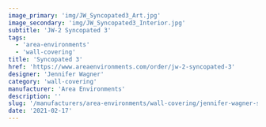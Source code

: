 ```yaml
---
image_primary: 'img/JW_Syncopated3_Art.jpg'
image_secondary: 'img/JW_Syncopated3_Interior.jpg'
subtitle: 'JW-2 Syncopated 3'
tags:
  - 'area-environments'
  - 'wall-covering'
title: 'Syncopated 3'
href: 'https://www.areaenvironments.com/order/jw-2-syncopated-3'
designer: 'Jennifer Wagner'
category: 'wall-covering'
manufacturer: 'Area Environments'
description: ''
slug: '/manufacturers/area-environments/wall-covering/jennifer-wagner-syncopated-3'
date: '2021-02-17'
---
```

